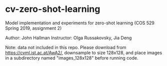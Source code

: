 # cv-zero-shot-learning
Model implementation and experiments for zero-shot learning (COS 529 Spring 2019, assignment 2)

Author: John Hallman
Instructor: Olga Russakovsky, Jia Deng

Note: data not included in this repo. Please download from https://cvml.ist.ac.at/AwA2/, downsample to size 128x128, and place images in a subdirectory named "images_128x128" before running code.
